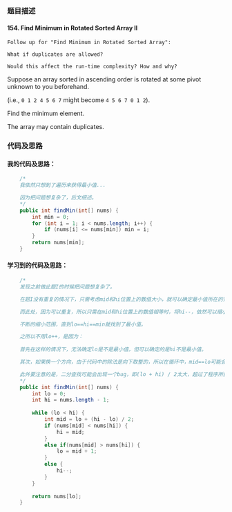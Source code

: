 ### 题目描述

#### 154. Find Minimum in Rotated Sorted Array II

    Follow up for "Find Minimum in Rotated Sorted Array":

    What if duplicates are allowed?

    Would this affect the run-time complexity? How and why?

Suppose an array sorted in ascending order is rotated at some pivot unknown to you beforehand.

(i.e., `0 1 2 4 5 6 7` might become `4 5 6 7 0 1 2`).

Find the minimum element.

The array may contain duplicates.

### 代码及思路

#### 我的代码及思路：

```java
    /*
    我依然只想到了遍历来获得最小值...

    因为把问题想复杂了，后文细述。
    */
    public int findMin(int[] nums) {
        int min = 0;
        for (int i = 1; i < nums.length; i++) {
            if (nums[i] <= nums[min]) min = i;
        }
        return nums[min];
    }
```

#### 学习到的代码及思路：

```java
    /*
    发现之前做此题I的时候把问题想复杂了。

    在题I没有重复的情况下，只需考虑mid和hi位置上的数值大小，就可以确定最小值所在的范围了。

    而此处，因为可以重复，所以只需在mid和hi位置上的数值相等时，将hi--，依然可以缩小范围。

    不断的缩小范围，直到lo==hi==min就找到了最小值。

    之所以不用lo++，是因为：
    
    首先在这样的情况下，无法确定lo是不是最小值，但可以确定的是hi不是最小值。

    其次，如果换一个方向，由于代码中的除法是向下取整的，所以在循环中，mid==lo可能会发生，导致lo作为最小值被跳过。

    此外要注意的是，二分查找可能会出现一个bug，即(lo + hi) / 2太大，超过了程序所能表示的整数范围，所以最佳实践是(lo + (hi - lo) / 2)
    */
    public int findMin(int[] nums) {
        int lo = 0;
        int hi = nums.length - 1;
        
        while (lo < hi) {
            int mid = lo + (hi - lo) / 2;
            if (nums[mid] < nums[hi]) {
                hi = mid;
            }
            else if(nums[mid] > nums[hi]) {
                lo = mid + 1;
            }
            else {
                hi--;
            }
        }
        
        return nums[lo];
    }
```